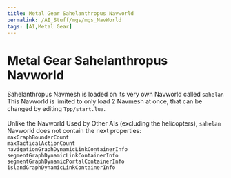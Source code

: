 ```yaml
---
title: Metal Gear Sahelanthropus Navworld
permalink: /AI_Stuff/mgs/mgs_NavWorld
tags: [AI,Metal Gear]
---
```


# Metal Gear Sahelanthropus Navworld

Sahelanthropus Navmesh is loaded on its very own Navworld called `sahelan`<br>This Navworld is limited to only load 2 Navmesh at once, that can be changed by editing `Tpp/start.lua`.<br><br>
Unlike the Navworld Used by Other AIs (excluding the helicopters), `sahelan` Navworld does not contain the next properties:<br>
`maxGraphBounderCount`<br>
`maxTacticalActionCount`<br>
`navigationGraphDynamicLinkContainerInfo`<br>
`segmentGraphDynamicLinkContainerInfo`<br>
`segmentGraphDynamicPortalContainerInfo`<br>
`islandGraphDynamicLinkContainerInfo`<br>